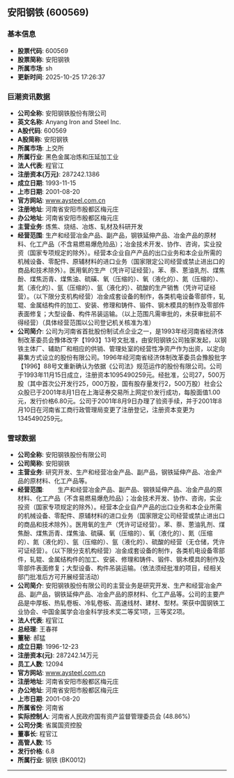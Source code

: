 ## 安阳钢铁 (600569)

### 基本信息

- **股票代码**: 600569
- **股票简称**: 安阳钢铁
- **所属市场**: sh
- **更新时间**: 2025-10-25 17:26:37

### 巨潮资讯数据

- **公司全称**: 安阳钢铁股份有限公司
- **英文名称**: Anyang Iron and Steel Inc.
- **A股代码**: 600569
- **A股简称**: 安阳钢铁
- **所属市场**: 上交所
- **所属行业**: 黑色金属冶炼和压延加工业
- **法人代表**: 程官江
- **注册资本(万元)**: 287242.1386
- **成立日期**: 1993-11-15
- **上市日期**: 2001-08-20
- **官方网站**: www.aysteel.com.cn
- **注册地址**: 河南省安阳市殷都区梅元庄
- **办公地址**: 河南省安阳市殷都区梅元庄
- **主营业务**: 炼焦、烧结、冶炼、轧材及科研开发
- **经营范围**: 生产和经营冶金产品、副产品，钢铁延伸产品、冶金产品的原材料、化工产品（不含易燃易爆危险品）；冶金技术开发、协作、咨询，实业投资（国家专项规定的除外）。经营本企业自产产品的出口业务和本企业所需的机械设备、零配件、原辅材料的进口业务（国家限定公司经营或禁止进出口的商品和技术除外）。医用氧的生产（凭许可证经营）。苯、萘、蒽油乳剂、煤焦酚、煤焦沥青、煤焦油、硫磺、氧（压缩的）、氧（液化的）、氮（压缩的）、氮（液化的）、氩（压缩的）、氩（液化的）、硫酸的生产销售（凭许可证经营）。（以下限分支机构经营）冶金成套设备的制作，各类机电设备零部件，轧辊、金属结构件的加工、安装、修理和铸件、锻件、钢木模具的制作及零部件表面修复；大型设备、构件吊装运输。（以上范围凡需审批的，未获审批前不得经营）（具体经营范围以公司登记机关核准为准）
- **公司简介**: 公司为河南省首批股份制试点企业之一，是1993年经河南省经济体制改革委员会豫体改字【1993】13号文批准，由安阳钢铁公司独家发起，以钢铁主体厂、辅助厂和相应的供销、管理处室的经营性净资产作为出资，以定向募集方式设立的股份有限公司。1996年经河南省经济体制改革委员会豫股批字【1996】88号文重新确认为依据《公司法》规范运作的股份有限公司。公司于1993年11月15日成立，注册资本1095490259元。经批准，公司27，500万股（其中首次公开发行25，000万股，国有股存量发行2，500万股）社会公众股已于2001年8月1日在上海证券交易所上网定价发行成功，每股面值1.00元，发行价格6.80元。公司于2001年8月9日办理了验资手续，并于2001年8月10日在河南省工商行政管理局变更了注册登记，注册资本变更为1345490259元。

### 雪球数据

- **公司全称**: 安阳钢铁股份有限公司
- **公司简称**: 安阳钢铁
- **主营业务**: 研究开发、生产和经营冶金产品、副产品，钢铁延伸产品、冶金产品的原材料、化工产品等。
- **经营范围**: 　　生产和经营冶金产品、副产品、钢铁延伸产品、冶金产品的原材料、化工产品（不含易燃易爆危险品）；冶金技术开发、协作、咨询，实业投资（国家专项规定的除外）。经营本企业自产产品的出口业务和本企业所需的机械设备、零配件、原辅材料的进口业务（国家限定公司经营或禁止进出口的商品和技术除外）。医用氧的生产（凭许可证经营）。苯、萘、蒽油乳剂、煤焦酚、煤焦沥青、煤焦油、硫磺、氧（压缩的）、氧（液化的）、氮（压缩的）、氮（液化的）、氩（压缩的）、氩（液化的）、硫酸的经营（无仓储，凭许可证经营）。（以下限分支机构经营）冶金成套设备的制作，各类机电设备零部件，轧辊、金属结构件的加工、安装、修理和铸件、锻件、钢木模具的制作及零部件表面修复；大型设备、构件吊装运输。（依法须经批准的项目，经相关部门批准后方可开展经营活动）
- **公司简介**: 安阳钢铁股份有限公司的主营业务是研究开发、生产和经营冶金产品、副产品，钢铁延伸产品、冶金产品的原材料、化工产品等。公司的主要产品是中厚板、热轧卷板、冷轧卷板、高速线材、建材、型材。荣获中国钢铁工业协会、中国金属学会冶金科学技术奖二等奖1项，三等奖2项。
- **法人代表**: 程官江
- **总经理**: 王春祥
- **董秘**: 郝猛
- **成立日期**: 1996-12-23
- **注册资本(元)**: 287242.14万元
- **员工人数**: 12094
- **官方网站**: www.aysteel.com.cn
- **注册地址**: 河南省安阳市殷都区梅元庄
- **办公地址**: 河南省安阳市殷都区梅元庄
- **上市日期**: 2001-08-20
- **所属省份**: 河南省
- **实际控制人**: 河南省人民政府国有资产监督管理委员会 (48.86%)
- **公司分类**: 省属国资控股
- **董事长**: 程官江
- **高管人数**: 15
- **发行价格**: 6.8
- **所属行业**: 钢铁 (BK0012)

---
